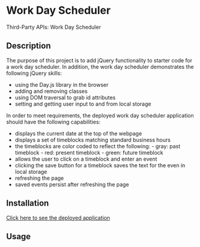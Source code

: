 # Work Day Scheduler
Third-Party APIs: Work Day Scheduler

## Description

The purpose of this project is to add jQuery functionality to starter code for a work day scheduler. In addition, the work day scheduler demonstrates the following jQuery skills:
 * using the Day.js library in the browser
 * adding and removing classes
 * using DOM traversal to grab id attributes
 * setting and getting user input to and from local storage

In order to meet requirements, the deployed work day scheduler application should have the following capabilities:
 * displays the current date at the top of the webpage
 * displays a set of timeblocks matching standard business hours 
 * the timeblocks are color coded to reflect the following:
        - gray: past timeblock
        - red: present timeblock
        - green: future timeblock
 * allows the user to click on a timeblock and enter an event
 * clicking the save button for a timeblock saves the text for the even in local storage
 * refreshing the page 
 * saved events persist after refreshing the page

## Installation

[Click here to see the deployed application](https://pinkhaze.github.io/work-day-scheduler/)

## Usage

